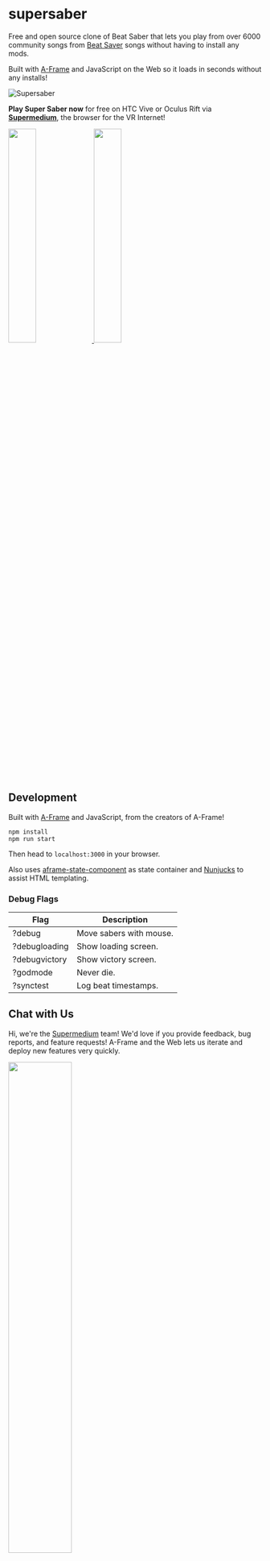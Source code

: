 # supersaber

Free and open source clone of Beat Saber that lets you play from over 6000
community songs from [Beat Saver](https://beatsaver.com/) songs without having
to install any mods.

Built with [A-Frame](https://aframe.io) and JavaScript on the Web so it loads
in seconds without any installs!

![Supersaber](https://user-images.githubusercontent.com/674727/48661962-38140a00-ea2f-11e8-8078-6e98c123f57d.png)

**Play Super Saber now** for free on HTC Vive or Oculus Rift via
**[Supermedium](https://supermedium.com)**, the browser for the VR Internet!

<a href="https://store.steampowered.com/app/803010/Supermedium/">
  <img src="https://user-images.githubusercontent.com/674727/48661907-84ab1580-ea2e-11e8-844a-63a111cccd13.png" width="33%">
</a>
<a href="https://www.oculus.com/experiences/rift/1629560483789871/">
  <img src="https://user-images.githubusercontent.com/674727/48661906-84127f00-ea2e-11e8-8cd9-6b98cf05eb85.png" width="33%">
</a>

## Development

Built with [A-Frame](https://aframe.io) and JavaScript, from the creators of A-Frame!

```
npm install
npm run start
```

Then head to `localhost:3000` in your browser.

Also uses
[aframe-state-component](https://www.npmjs.com/package/aframe-state-component)
as state container and [Nunjucks](https://mozilla.github.io/nunjucks/) to
assist HTML templating.

### Debug Flags

| Flag          | Description             |
|---------------|-------------------------|
| ?debug        | Move sabers with mouse. |
| ?debugloading | Show loading screen.    |
| ?debugvictory | Show victory screen.    |
| ?godmode      | Never die.              |
| ?synctest     | Log beat timestamps.    |

## Chat with Us

Hi, we're the [Supermedium](https://supermedium.com) team! We'd love if you
provide feedback, bug reports, and feature requests! A-Frame and the Web lets
us iterate and deploy new features very quickly.

<img src="https://user-images.githubusercontent.com/674727/48661968-4b26da00-ea2f-11e8-8dbc-6f00d509f490.png" width="50%">

- Hang out with us on [Discord](https://supermedium.com/discord/).
- Follow us on [Twitter](https://twitter.com/supermediumvr)!
